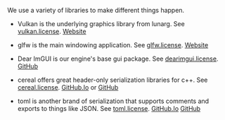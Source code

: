 We use a variety of libraries to make different things happen.

- Vulkan is the underlying graphics library from lunarg. See [vulkan.license](vulkan.license).
[Website](https://vulkan.lunarg.com)

- glfw is the main windowing application. See [glfw.license](glfw.license).
[Website](https://www.glfw.org/)

- Dear ImGUI is our engine's base gui package. See [dearimgui.license](dearimgui.license).
[GitHub](https://github.com/ocornut/imgui)

- cereal offers great header-only serialization libraries for c++. See [cereal.license](cereal.license).
[GitHub.Io](https://uscilab.github.io/cereal/) or [GitHub](https://github.com/uscilab/cereal)

- toml is another brand of serialization that supports comments and exports to things like JSON. See [toml.license](tomlpluspluslicense).
[GitHub.Io](https://marzer.github.io/tomlplusplus/) [GitHub](https://github.com/marzer/tomlplusplus)